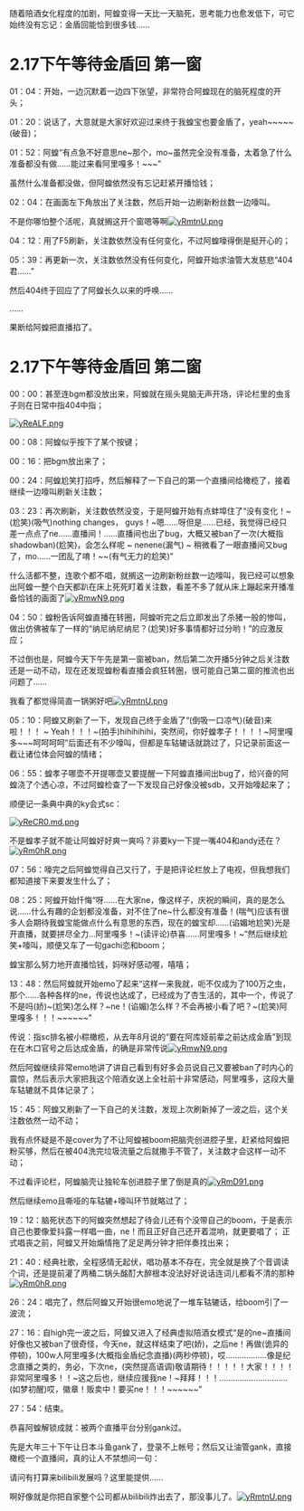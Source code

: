 随着陪酒女化程度的加剧，阿蝗变得一天比一天脑死，思考能力也愈发低下，可它始终没有忘记：金盾回能恰到很多钱……
# 2.17下午等待金盾回 第一窗
01：04：开始，一边沉默着一边四下张望，非常符合阿蝗现在的脑死程度的开头；

01：20：说话了，大意就是大家好欢迎过来终于我蝗宝也要金盾了，yeah~~~~~(破音)；

01：52：阿蝗“有点急不好意思ne~那个，mo~虽然完全没有准备，太着急了什么准备都没有做……能过来看阿里嘎多！~~~”

虽然什么准备都没做，但阿蝗依然没有忘记赶紧开播恰钱；

02：04：在画面左下角放出了关注数，然后开始一边刷新粉丝数一边嚎叫。

不是你哪怕整个活呢，真就搁这开个窗嗯等啊[![yRmtnU.png](https://s3.ax1x.com/2021/02/18/yRmtnU.png)](https://imgchr.com/i/yRmtnU)

04：12：用了F5刷新，关注数依然没有任何变化，不过阿蝗嚎得倒是挺开心的；

05：39：再更新一次，关注数依然没有任何变化，阿蝗开始求油管大发慈悲“404君……”

然后404终于回应了了阿蝗长久以来的呼唤……

……

果断给阿蝗把直播掐了。


# 2.17下午等待金盾回 第二窗
00：00：甚至连bgm都没放出来，阿蝗就在摇头晃脑无声开场，评论栏里的虫豸子则在日常中指404中指；

[![yReALF.png](https://s3.ax1x.com/2021/02/18/yReALF.png)](https://imgchr.com/i/yReALF)

00：08：阿蝗似乎按下了某个按键；

00：16：把bgm放出来了；

00：24：阿蝗尬笑打招呼，然后解释了一下自己的第一个直播间给橄榄了，接着继续一边嚎叫刷新关注数；

03：23：再次刷新，关注数依然没变，于是阿蝗开始有点蚌埠住了“没有变化！~(尬笑)(吸气)nothing changes， guys！~嗯……呀但是……已经，我觉得已经只差一点点了ne……直播间！……直播间也出了bug，大概又被ban了一次(大概指shadowban)(尬笑)，会怎么样呢 ~ nenene(漏气) ~ 稍微看了一眼直播间又bug了，mo……一团乱了唷！~~(有气无力的尬笑)”

什么活都不整，连歌个都不唱，就搁这一边刷新粉丝数一边嚎叫，我已经可以想象出阿蝗一整个白天都趴在床上死死盯着关注数，看差不多了就从床上蹦起来开播准备恰钱的画面了[![yRmwN9.png](https://s3.ax1x.com/2021/02/18/yRmwN9.png)](https://imgchr.com/i/yRmwN9)

04：50：蝗粉告诉阿蝗直播在转圈，阿蝗听完之后立即发出了杀猪一般的惨叫，做出仿佛被车了一样的“纳尼纳尼纳尼？(尬笑)好多事情都好过分哟！”的应激反应；

不过倒也是，阿蝗今天下午先是第一窗被ban，然后第二次开播5分钟之后关注数还是一动不动，现在还发现蝗粉看直播会疯狂转圈，很可能自己第二窗的推流也出问题了……

我看了都觉得简直一锅粥好吧[![yRmtnU.png](https://s3.ax1x.com/2021/02/18/yRmtnU.png)](https://imgchr.com/i/yRmtnU)

05：10：阿蝗又刷新了一下，发现自己终于金盾了“(倒吸一口凉气)(破音)来啦！！！ ~ Yeah！！！~(拍手)hihihihihi，突然间，你好蝗孝子！！！！~阿里嘎多~~~呵呵呵呵”后面还有不少嚎叫，但都是车轱辘话就跳过了，只记录前面这一截让诸位体会阿蝗的情绪；

06：55：蝗孝子哪壶不开提哪壶又要提醒一下阿蝗直播间出bug了，给兴奋的阿蝗浇了个透心凉，不过阿蝗检查了一下发现自己好像没被sdb，又开始嚎起来了；

顺便记一条典中典的ky会式sc：

[![yReCR0.md.png](https://s3.ax1x.com/2021/02/18/yReCR0.md.png)](https://imgchr.com/i/yReCR0)

不是蝗孝子就不能让阿蝗好好爽一爽吗？非要ky一下提一嘴404和andy还在？[![yRm0hR.png](https://s3.ax1x.com/2021/02/18/yRm0hR.png)](https://imgchr.com/i/yRm0hR)

07：56：嚎完之后阿蝗觉得自己又行了，于是把评论栏放上了电视，但我想我们都知道接下来要发生什么了；

08：25：阿蝗开始忏悔“呀……在大家ne，像这样子，庆祝的瞬间，真的是怎么说……什么有趣的企划都没准备，对不住了ne~什么都没有准备！(喘气)应该有很多人会期待我蝗宝能做点什么有意思的东西，现在的蝗宝却……(谄媚地尬笑)光是开直播，就要拼尽全力…阿里嘎多！~(读评论)恭喜……阿里嘎多！~”然后继续尬笑+嚎叫，顺便又车了一句gachi恋和boom；

蝗宝那么努力地开直播恰钱，妈咪好感动喔，嘻嘻；

13：48：然后阿蝗就开始emo了起来“这样一来我就，呃不仅成为了100万之虫，那个……各种各样的ne，传说也达成了，已经成为了杏生活的，其中一个，传说了不是吗(娇)~(尬笑)怎么样？~ne！(谄媚)怎么样？不会再被小看了吧？~(尬笑)阿里嘎多！！！~~~~~~”

传说：指sc排名被小粽橄榄，从去年8月说的“要在阿库娅前辈之前达成金盾”到现在在木口官号之后达成金盾，的确是非常传说[![yRmwN9.png](https://s3.ax1x.com/2021/02/18/yRmwN9.png)](https://imgchr.com/i/yRmwN9)

然后阿蝗继续非常emo地讲了讲自己看到有好多会员说自己又要被ban了时内心的震惊，然后表示大家把我这个陪酒女送上全社前十非常感动，阿里嘎多，这段大量车轱辘就不具体记录了；

15：45：阿蝗又刷新了一下自己的关注数，发现上次刷新掉了一波之后，这个关注数依然一动不动；

我有点怀疑是不是cover为了不让阿蝗被boom把脑壳创进腔子里，赶紧给阿蝗把粉买够，然后在被404洗完垃圾流量之后就撒手不管了，关注数才会这样一动不动；

不过看评论栏，阿蝗脑壳让独轮车创进腔子里了倒是真的[![yRmD91.png](https://s3.ax1x.com/2021/02/18/yRmD91.png)](https://imgchr.com/i/yRmD91)

然后继续emo且嘶哑的车轱辘+嚎叫环节就略过了；

19：12：脑死状态下的阿蝗突然想起了待会儿还有个没带自己的boom，于是表示自己也要像爱抖露一样唱一曲，ne！而且正好自己还开着混响，就更要唱了；
正式唱丧之前，阿蝗又开始煽情拖了足足两分钟才把伴奏找出来；

21：40：经典社歌，全程感情无起伏，唱功基本不存在，完全就是换了个音调读个词，还是提前灌了两桶二锅头酩酊大醉根本没法好好说话连词儿都看不清的那种[![yRm0hR.png](https://s3.ax1x.com/2021/02/18/yRm0hR.png)](https://imgchr.com/i/yRm0hR)

26：24：唱完了，然后阿蝗又开始很emo地说了一堆车轱辘话，给boom引了一波流；

27：16：自high完一波之后，阿蝗又进入了经典虚拟陪酒女模式“是的ne~直播间好像也又被ban了很奇怪，今天ne，就这样结束了吧(娇)，之后ne！再做(诡异的停顿)，100w人阿里嘎多(大概指金盾纪念直播)(两秒停顿)，哎………………像是纪念直播之类的，务必，下次ne，(突然提高语调)敬请期待！！！！！大家！！！！非常阿里嘎多！！~这之后也，继续应援我ne！~拜拜！！！…………………………(如梦初醒)哎，徽章！贩卖中！要买ne！！！~~~~~~”

27：54：结束。

恭喜阿蝗解锁成就：被两个直播平台分别gank过。

先是大年三十下午让日本斗鱼gank了，登录不上帐号；然后又让油管gank，直接橄榄一个直播间，真的让人不禁想问一句：

请问有打算来bilibili发展吗？这里能提供……

啊好像就是你把自家整个公司都从bilibili炸出去了，那没事儿了。[![yRmtnU.png](https://s3.ax1x.com/2021/02/18/yRmtnU.png)](https://imgchr.com/i/yRmtnU)